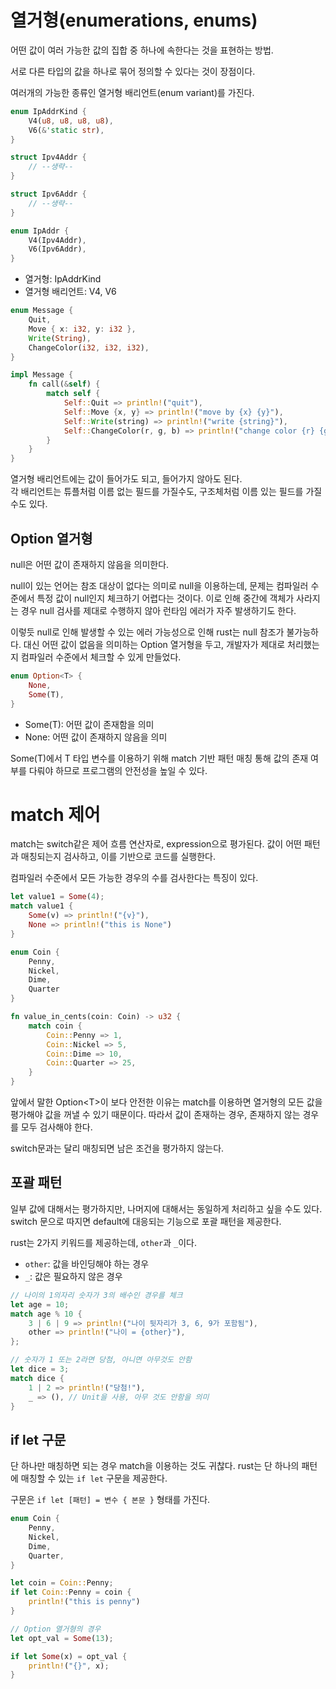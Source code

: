 # 열거형(enumerations, enums)
어떤 값이 여러 가능한 값의 집합 중 하나에 속한다는 것을 표현하는 방법.

서로 다른 타입의 값을 하나로 묶어 정의할 수 있다는 것이 장점이다.

여러개의 가능한 종류인 열거형 배리언트(enum variant)를 가진다.

```rust
enum IpAddrKind {
    V4(u8, u8, u8, u8),
    V6(&'static str),
}

struct Ipv4Addr {
    // --생략--
}

struct Ipv6Addr {
    // --생략--
}

enum IpAddr {
    V4(Ipv4Addr),
    V6(Ipv6Addr),
}
```
- 열거형: IpAddrKind
- 열거형 배리언트: V4, V6

```rust
enum Message {
    Quit,
    Move { x: i32, y: i32 },
    Write(String),
    ChangeColor(i32, i32, i32),
}

impl Message {
    fn call(&self) {
        match self {
            Self::Quit => println!("quit"),
            Self::Move {x, y} => println!("move by {x} {y}"),
            Self::Write(string) => println!("write {string}"),
            Self::ChangeColor(r, g, b) => println!("change color {r} {g} {b}"),
        }
    }
}
```

열거형 배리언트에는 값이 들어가도 되고, 들어가지 않아도 된다.  
각 배리언트는 튜플처럼 이름 없는 필드를 가질수도, 구조체처럼 이름 있는 필드를 가질 수도 있다.

## Option 열거형
null은 어떤 값이 존재하지 않음을 의미한다. 

null이 있는 언어는 참조 대상이 없다는 의미로 null을 이용하는데, 문제는 컴파일러 수준에서 특정 값이 null인지 체크하기 어렵다는 것이다. 이로 인해 중간에 객체가 사라지는 경우 null 검사를 제대로 수행하지 않아 런타임 에러가 자주 발생하기도 한다.

이렇듯 null로 인해 발생할 수 있는 에러 가능성으로 인해 rust는 null 참조가 불가능하다. 대신 어떤 값이 없음을 의미하는 Option 열거형을 두고, 개발자가 제대로 처리했는지 컴파일러 수준에서 체크할 수 있게 만들었다.

```rust
enum Option<T> {
    None,
    Some(T),
}
```
- Some(T): 어떤 값이 존재함을 의미
- None: 어떤 값이 존재하지 않음을 의미

Some(T)에서 T 타입 변수를 이용하기 위해 match 기반 패턴 매칭 통해 값의 존재 여부를 다뤄야 하므로 프로그램의 안전성을 높일 수 있다.

# match 제어
match는 switch같은 제어 흐름 연산자로, expression으로 평가된다. 값이 어떤 패턴과 매칭되는지 검사하고, 이를 기반으로 코드를 실행한다.

컴파일러 수준에서 모든 가능한 경우의 수를 검사한다는 특징이 있다.

```rust
let value1 = Some(4);
match value1 {
    Some(v) => println!("{v}"),
    None => println!("this is None")
}

enum Coin {
    Penny,
    Nickel,
    Dime,
    Quarter
}

fn value_in_cents(coin: Coin) -> u32 {
    match coin {
        Coin::Penny => 1,
        Coin::Nickel => 5,
        Coin::Dime => 10,
        Coin::Quarter => 25,
    }
}
```
앞에서 말한 Option&lt;T&gt;이 보다 안전한 이유는 match를 이용하면 열거형의 모든 값을 평가해야 값을 꺼낼 수 있기 때문이다. 따라서 값이 존재하는 경우, 존재하지 않는 경우를 모두 검사해야 한다.

switch문과는 달리 매칭되면 남은 조건을 평가하지 않는다.

## 포괄 패턴
일부 값에 대해서는 평가하지만, 나머지에 대해서는 동일하게 처리하고 싶을 수도 있다. switch 문으로 따지면 default에 대응되는 기능으로 포괄 패턴을 제공한다.

rust는 2가지 키워드를 제공하는데, ```other```과 ```_```이다.
- ```other```: 값을 바인딩해야 하는 경우
- ```_```: 값은 필요하지 않은 경우

```rust
// 나이의 1의자리 숫자가 3의 배수인 경우를 체크
let age = 10;
match age % 10 {
    3 | 6 | 9 => println!("나이 뒷자리가 3, 6, 9가 포함됨"),
    other => println!("나이 = {other}"),
};

// 숫자가 1 또는 2라면 당첨, 아니면 아무것도 안함
let dice = 3; 
match dice {
    1 | 2 => println!("당첨!"),
    _ => (), // Unit을 사용, 아무 것도 안함을 의미
}
```

## if let 구문
단 하나만 매칭하면 되는 경우 match을 이용하는 것도 귀찮다. rust는 단 하나의 패턴에 매칭할 수 있는 ```if let``` 구문을 제공한다.

구문은 ```if let [패턴] = 변수 { 본문 }``` 형태를 가진다.

```rust
enum Coin {
    Penny,
    Nickel,
    Dime,
    Quarter,
}

let coin = Coin::Penny;
if let Coin::Penny = coin {
    println!("this is penny")
}

// Option 열거형의 경우
let opt_val = Some(13);

if let Some(x) = opt_val {
    println!("{}", x);
}

```